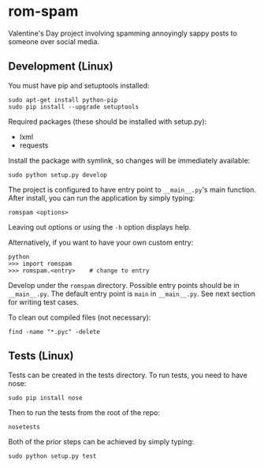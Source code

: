 # rom-spam
Valentine's Day project involving spamming annoyingly sappy posts to someone over social media.

## Development (Linux)

You must have pip and setuptools installed:

    sudo apt-get install python-pip
    sudo pip install --upgrade setuptools

Required packages (these should be installed with setup.py):
* lxml
* requests

Install the package with symlink, so changes will be immediately available:

    sudo python setup.py develop

The project is configured to have entry point to `__main__.py`'s main function.
After install, you can run the application by simply typing:

    romspam <options>

Leaving out options or using the `-h` option displays help.

Alternatively, if you want to have your own custom entry:

    python
    >>> import romspam
    >>> romspam.<entry>    # change to entry

Develop under the `romspam` directory. Possible entry points should be in
`__main__.py`. The default entry point is `main` in `__main__.py`. See next
section for writing test cases.

To clean out compiled files (not necessary):
```
find -name "*.pyc" -delete
```
## Tests (Linux)

Tests can be created in the tests directory. To run tests, you need to have nose:

    sudo pip install nose

Then to run the tests from the root of the repo:

    nosetests

Both of the prior steps can be achieved by simply typing:

    sudo python setup.py test
